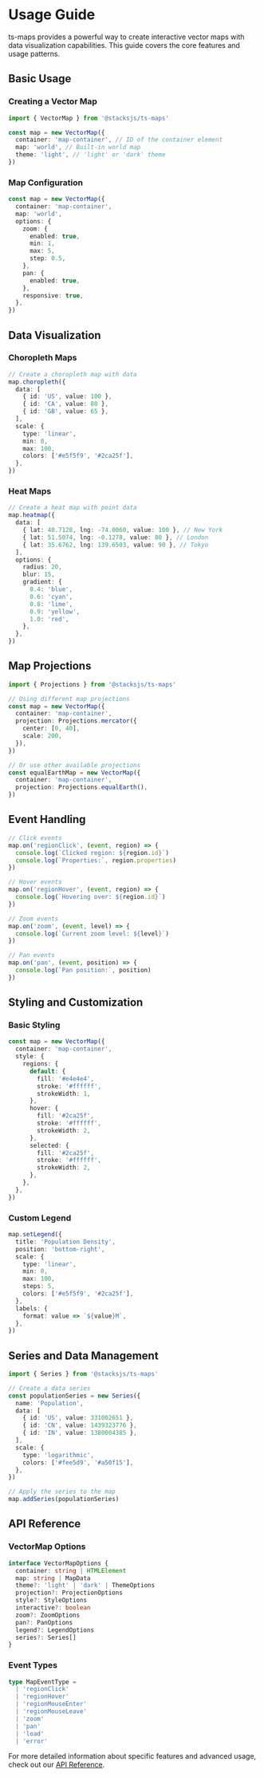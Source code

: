 # Usage Guide

ts-maps provides a powerful way to create interactive vector maps with data visualization capabilities. This guide covers the core features and usage patterns.

## Basic Usage

### Creating a Vector Map

```typescript
import { VectorMap } from '@stacksjs/ts-maps'

const map = new VectorMap({
  container: 'map-container', // ID of the container element
  map: 'world', // Built-in world map
  theme: 'light', // 'light' or 'dark' theme
})
```

### Map Configuration

```typescript
const map = new VectorMap({
  container: 'map-container',
  map: 'world',
  options: {
    zoom: {
      enabled: true,
      min: 1,
      max: 5,
      step: 0.5,
    },
    pan: {
      enabled: true,
    },
    responsive: true,
  },
})
```

## Data Visualization

### Choropleth Maps

```typescript
// Create a choropleth map with data
map.choropleth({
  data: [
    { id: 'US', value: 100 },
    { id: 'CA', value: 80 },
    { id: 'GB', value: 65 },
  ],
  scale: {
    type: 'linear',
    min: 0,
    max: 100,
    colors: ['#e5f5f9', '#2ca25f'],
  },
})
```

### Heat Maps

```typescript
// Create a heat map with point data
map.heatmap({
  data: [
    { lat: 40.7128, lng: -74.0060, value: 100 }, // New York
    { lat: 51.5074, lng: -0.1278, value: 80 }, // London
    { lat: 35.6762, lng: 139.6503, value: 90 }, // Tokyo
  ],
  options: {
    radius: 20,
    blur: 15,
    gradient: {
      0.4: 'blue',
      0.6: 'cyan',
      0.8: 'lime',
      0.9: 'yellow',
      1.0: 'red',
    },
  },
})
```

## Map Projections

```typescript
import { Projections } from '@stacksjs/ts-maps'

// Using different map projections
const map = new VectorMap({
  container: 'map-container',
  projection: Projections.mercator({
    center: [0, 40],
    scale: 200,
  }),
})

// Or use other available projections
const equalEarthMap = new VectorMap({
  container: 'map-container',
  projection: Projections.equalEarth(),
})
```

## Event Handling

```typescript
// Click events
map.on('regionClick', (event, region) => {
  console.log(`Clicked region: ${region.id}`)
  console.log(`Properties:`, region.properties)
})

// Hover events
map.on('regionHover', (event, region) => {
  console.log(`Hovering over: ${region.id}`)
})

// Zoom events
map.on('zoom', (event, level) => {
  console.log(`Current zoom level: ${level}`)
})

// Pan events
map.on('pan', (event, position) => {
  console.log(`Pan position:`, position)
})
```

## Styling and Customization

### Basic Styling

```typescript
const map = new VectorMap({
  container: 'map-container',
  style: {
    regions: {
      default: {
        fill: '#e4e4e4',
        stroke: '#ffffff',
        strokeWidth: 1,
      },
      hover: {
        fill: '#2ca25f',
        stroke: '#ffffff',
        strokeWidth: 2,
      },
      selected: {
        fill: '#2ca25f',
        stroke: '#ffffff',
        strokeWidth: 2,
      },
    },
  },
})
```

### Custom Legend

```typescript
map.setLegend({
  title: 'Population Density',
  position: 'bottom-right',
  scale: {
    type: 'linear',
    min: 0,
    max: 100,
    steps: 5,
    colors: ['#e5f5f9', '#2ca25f'],
  },
  labels: {
    format: value => `${value}M`,
  },
})
```

## Series and Data Management

```typescript
import { Series } from '@stacksjs/ts-maps'

// Create a data series
const populationSeries = new Series({
  name: 'Population',
  data: [
    { id: 'US', value: 331002651 },
    { id: 'CN', value: 1439323776 },
    { id: 'IN', value: 1380004385 },
  ],
  scale: {
    type: 'logarithmic',
    colors: ['#fee5d9', '#a50f15'],
  },
})

// Apply the series to the map
map.addSeries(populationSeries)
```

## API Reference

### VectorMap Options

```typescript
interface VectorMapOptions {
  container: string | HTMLElement
  map: string | MapData
  theme?: 'light' | 'dark' | ThemeOptions
  projection?: ProjectionOptions
  style?: StyleOptions
  interactive?: boolean
  zoom?: ZoomOptions
  pan?: PanOptions
  legend?: LegendOptions
  series?: Series[]
}
```

### Event Types

```typescript
type MapEventType =
  | 'regionClick'
  | 'regionHover'
  | 'regionMouseEnter'
  | 'regionMouseLeave'
  | 'zoom'
  | 'pan'
  | 'load'
  | 'error'
```

For more detailed information about specific features and advanced usage, check out our [API Reference](/api).
